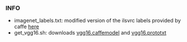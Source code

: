 ### INFO ###
* imagenet_labels.txt: modified version of the ilsvrc labels provided by caffe [here](http://dl.caffe.berkeleyvision.org/caffe_ilsvrc12.tar.gz)
* get_vgg16.sh: downloads [vgg16.caffemodel](http://www.robots.ox.ac.uk/~vgg/software/very_deep/caffe/VGG_ILSVRC_16_layers.caffemodel) and [vgg16.prototxt](https://gist.githubusercontent.com/ksimonyan/211839e770f7b538e2d8/raw/0067c9b32f60362c74f4c445a080beed06b07eb3/VGG_ILSVRC_16_layers_deploy.prototxt)
